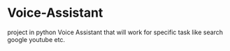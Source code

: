 # Voice-Assistant
project in python Voice Assistant that will work for specific task like search google youtube etc.
